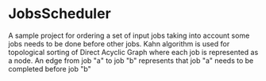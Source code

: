 # JobsScheduler
A sample project for ordering a set of input jobs taking into account some jobs needs to be done before other jobs. Kahn algorithm is used for topological sorting of Direct Acyclic Graph where each job is represented as a node. An edge from job "a" to job "b" represents that job "a" needs to be completed before job "b"
